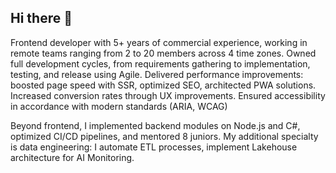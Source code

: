## Hi there 👋

Frontend developer with 5+ years of commercial experience, working in remote teams ranging from 2 to 20 members across 4 time zones. Owned full development cycles, from requirements gathering to implementation, testing, and release using Agile. Delivered performance improvements: boosted page speed with SSR, optimized SEO, architected PWA solutions. Increased conversion rates through UX improvements. Ensured accessibility in accordance with modern standards (ARIA, WCAG)

Beyond frontend, I implemented backend modules on Node.js and C#, optimized CI/CD pipelines, and mentored 8 juniors. My additional specialty is data engineering: I automate ETL processes, implement Lakehouse architecture for AI Monitoring.
